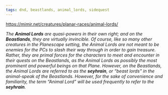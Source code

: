 ```yaml
---
tags: dnd, beastlands, animal_lords, sidequest
---
```


https://mimir.net/creatures/planar-races/animal-lords/

*The **Animal Lords** are quasi-powers in their own right; and on the **Beastlands**, they are virtually invincible. Of course, like so many other creatures in the Planescape setting, the Animal Lords are not meant to be enemies for the PCs to slash their way through in order to gain treasure. Rather, they are primal forces for the characters to meet and encounter in their quests on the Beastlands, as the Animal Lords as possibly the most prominent and powerful beings on that Plane. However, on the Beastlands, the Animal Lords are referred to as the **seyhrain**, or “beast lords” in the animal-speak of the Beastlands. However, for the sake of convenience and familiarity, the term “Animal Lord” will be used frequently to refer to the **seyhrain**.*

